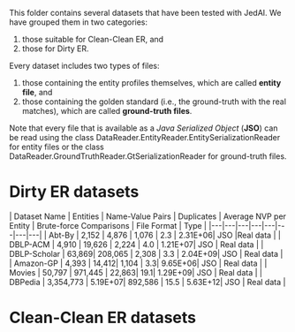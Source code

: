 This folder contains several datasets that have been tested with JedAI. We have grouped them in two categories: 
1) those suitable for Clean-Clean ER, and 
2) those for Dirty ER. 

Every dataset includes two types of files: 
1) those containing the entity profiles themselves, which are called **entity file**, and 
2) those containing the golden standard (i.e., the ground-truth with the real matches), which are called **ground-truth files**.

Note that every file that is available as a *Java Serialized Object* (**JSO**) can be read using the class DataReader.EntityReader.EntitySerializationReader for entity files or the class DataReader.GroundTruthReader.GtSerializationReader for ground-truth files.

# Dirty ER datasets

| Dataset Name | Entities | Name-Value Pairs | Duplicates | Average NVP per Entity |	Brute-force Comparisons |
File Format | Type | 
|---|---|---|---|---|---|---|---|
| Abt-By	| 2,152	| 4,876	| 1,076	| 2.3	| 2.31E+06| JSO |Real data |
| DBLP-ACM	| 4,910	| 19,626	| 2,224	| 4.0	| 1.21E+07| JSO | Real data |
| DBLP-Scholar	| 63,869| 	208,065	| 2,308	| 3.3	| 2.04E+09| JSO | Real data |
| Amazon-GP	| 4,393	| 14,412| 	1,104	| 3.3| 	9.65E+06| JSO | Real data |
| Movies	| 50,797 |	971,445	| 22,863| 	19.1| 	1.29E+09| JSO | Real data |
| DBPedia	| 3,354,773	| 5.19E+07| 	892,586	| 15.5	| 5.63E+12| JSO | Real data |


# Clean-Clean ER datasets

